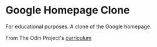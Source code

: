 # Google Homepage Clone

For educational purposes. A clone of the Google homepage.

From The Odin Project's [curriculum](http://www.theodinproject.com/courses/web-development-101/lessons/html-css)
